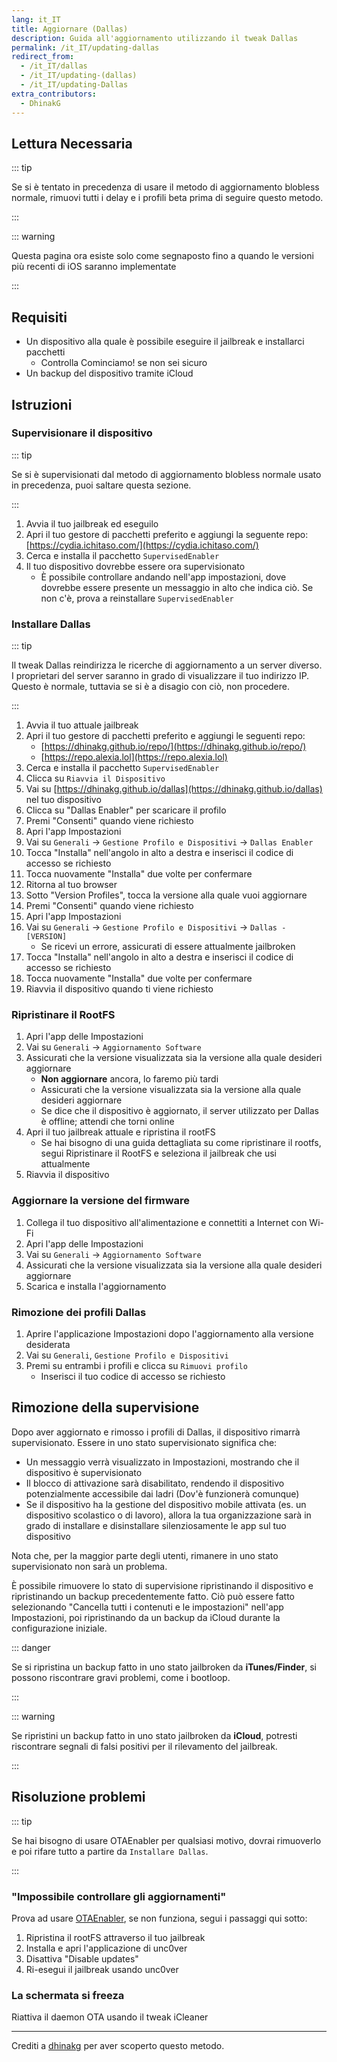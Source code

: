 ```yaml
---
lang: it_IT
title: Aggiornare (Dallas)
description: Guida all'aggiornamento utilizzando il tweak Dallas
permalink: /it_IT/updating-dallas
redirect_from:
  - /it_IT/dallas
  - /it_IT/updating-(dallas)
  - /it_IT/updating-Dallas
extra_contributors:
  - DhinakG
---
```


## Lettura Necessaria

::: tip

Se si è tentato in precedenza di usare il metodo di aggiornamento blobless normale, rimuovi tutti i delay e i profili beta prima di seguire questo metodo.

:::

::: warning

Questa pagina ora esiste solo come segnaposto fino a quando le versioni più recenti di iOS saranno implementate

:::

## Requisiti

- Un dispositivo alla quale è possibile eseguire il jailbreak e installarci pacchetti
    - Controlla <router-link to="/it_IT/get-started">Cominciamo!</router-link> se non sei sicuro
- Un backup del dispositivo tramite iCloud

## Istruzioni

### Supervisionare il dispositivo

::: tip

Se si è supervisionati dal metodo di aggiornamento blobless normale usato in precedenza, puoi saltare questa sezione.

:::

1. Avvia il tuo jailbreak ed eseguilo
1. Apri il tuo gestore di pacchetti preferito e aggiungi la seguente repo: [https://cydia.ichitaso.com/](https://cydia.ichitaso.com/)
1. Cerca e installa il pacchetto `SupervisedEnabler`
1. Il tuo dispositivo dovrebbe essere ora supervisionato
    - È possibile controllare andando nell'app impostazioni, dove dovrebbe essere presente un messaggio in alto che indica ciò. Se non c'è, prova a reinstallare `SupervisedEnabler`


### Installare Dallas

::: tip

Il tweak Dallas reindirizza le ricerche di aggiornamento a un server diverso. I proprietari del server saranno in grado di visualizzare il tuo indirizzo IP. Questo è normale, tuttavia se si è a disagio con ciò, non procedere.

:::

1. Avvia il tuo attuale jailbreak
1. Apri il tuo gestore di pacchetti preferito e aggiungi le seguenti repo:
    - [https://dhinakg.github.io/repo/](https://dhinakg.github.io/repo/)
    - [https://repo.alexia.lol](https://repo.alexia.lol)
1. Cerca e installa il pacchetto `SupervisedEnabler`
1. Clicca su `Riavvia il Dispositivo`
1. Vai su [https://dhinakg.github.io/dallas](https://dhinakg.github.io/dallas) nel tuo dispositivo
1. Clicca su "Dallas Enabler" per scaricare il profilo
1. Premi "Consenti" quando viene richiesto
1. Apri l'app Impostazioni
1. Vai su `Generali` -> `Gestione Profilo e Dispositivi` -> `Dallas Enabler `
1. Tocca "Installa" nell'angolo in alto a destra e inserisci il codice di accesso se richiesto
1. Tocca nuovamente "Installa" due volte per confermare
1. Ritorna al tuo browser
1. Sotto "Version Profiles", tocca la versione alla quale vuoi aggiornare
1. Premi "Consenti" quando viene richiesto
1. Apri l'app Impostazioni
1. Vai su `Generali` -> `Gestione Profilo e Dispositivi` -> `Dallas - [VERSION]`
    - Se ricevi un errore, assicurati di essere attualmente jailbroken
1. Tocca "Installa" nell'angolo in alto a destra e inserisci il codice di accesso se richiesto
1. Tocca nuovamente "Installa" due volte per confermare
1. Riavvia il dispositivo quando ti viene richiesto

### Ripristinare il RootFS

1. Apri l'app delle Impostazioni
1. Vai su `Generali` -> `Aggiornamento Software`
1. Assicurati che la versione visualizzata sia la versione alla quale desideri aggiornare
    - **Non aggiornare** ancora, lo faremo più tardi
    - Assicurati che la versione visualizzata sia la versione alla quale desideri aggiornare
    - Se dice che il dispositivo è aggiornato, il server utilizzato per Dallas è offline; attendi che torni online
1. Apri il tuo jailbreak attuale e ripristina il rootFS
    - Se hai bisogno di una guida dettagliata su come ripristinare il rootfs, segui <router-link to="/it_IT/restoring-rootfs">Ripristinare il RootFS</router-link> e seleziona il jailbreak che usi attualmente
1. Riavvia il dispositivo

### Aggiornare la versione del firmware

1. Collega il tuo dispositivo all'alimentazione e connettiti a Internet con Wi-Fi
1. Apri l'app delle Impostazioni
1. Vai su `Generali` -> `Aggiornamento Software`
1. Assicurati che la versione visualizzata sia la versione alla quale desideri aggiornare
1. Scarica e installa l'aggiornamento

### Rimozione dei profili Dallas

1. Aprire l'applicazione Impostazioni dopo l'aggiornamento alla versione desiderata
1. Vai su `Generali`, `Gestione Profilo e Dispositivi`
1. Premi su entrambi i profili e clicca su `Rimuovi profilo`
    - Inserisci il tuo codice di accesso se richiesto

## Rimozione della supervisione

Dopo aver aggiornato e rimosso i profili di Dallas, il dispositivo rimarrà supervisionato. Essere in uno stato supervisionato significa che:

- Un messaggio verrà visualizzato in Impostazioni, mostrando che il dispositivo è supervisionato
- Il blocco di attivazione sarà disabilitato, rendendo il dispositivo potenzialmente accessibile dai ladri (Dov'è funzionerà comunque)
- Se il dispositivo ha la gestione del dispositivo mobile attivata (es. un dispositivo scolastico o di lavoro), allora la tua organizzazione sarà in grado di installare e disinstallare silenziosamente le app sul tuo dispositivo

Nota che, per la maggior parte degli utenti, rimanere in uno stato supervisionato non sarà un problema.

È possibile rimuovere lo stato di supervisione ripristinando il dispositivo e ripristinando un backup precedentemente fatto. Ciò può essere fatto selezionando "Cancella tutti i contenuti e le impostazioni" nell'app Impostazioni, poi ripristinando da un backup da iCloud durante la configurazione iniziale.

::: danger

Se si ripristina un backup fatto in uno stato jailbroken da **iTunes/Finder**, si possono riscontrare gravi problemi, come i bootloop.

:::

::: warning

Se ripristini un backup fatto in uno stato jailbroken da **iCloud**, potresti riscontrare segnali di falsi positivi per il rilevamento del jailbreak.

:::

## Risoluzione problemi

::: tip

Se hai bisogno di usare OTAEnabler per qualsiasi motivo, dovrai rimuoverlo e poi rifare tutto a partire da `Installare Dallas`.

:::

### "Impossibile controllare gli aggiornamenti"

Prova ad usare [OTAEnabler](https://repo.alexia.lol/), se non funziona, segui i passaggi qui sotto:

1. Ripristina il rootFS attraverso il tuo jailbreak
1. Installa e apri <router-link to="/it_IT/installing-unc0ver">l'applicazione</router-link> di unc0ver
1. Disattiva "Disable updates"
1. Ri-esegui il jailbreak usando unc0ver

### La schermata si freeza

Riattiva il daemon OTA usando il tweak iCleaner

---

Crediti a [dhinakg](https://github.com/dhinakg/) per aver scoperto questo metodo.
